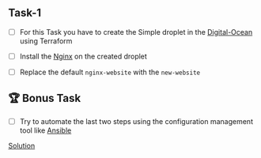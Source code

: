 ## Task-1

- [ ]  For this Task you have to create the Simple droplet in the [Digital-Ocean](https://www.digitalocean.com/) using Terraform
- [ ]  Install the [Nginx](https://www.nginx.com/) on the created droplet
- [ ]  Replace the default `nginx-website` with the `new-website`



## 🏆 Bonus Task

- [ ] Try to automate the last two steps using the configuration management tool like [Ansible](https://www.ansible.com/)


[Solution](solution1.md)
